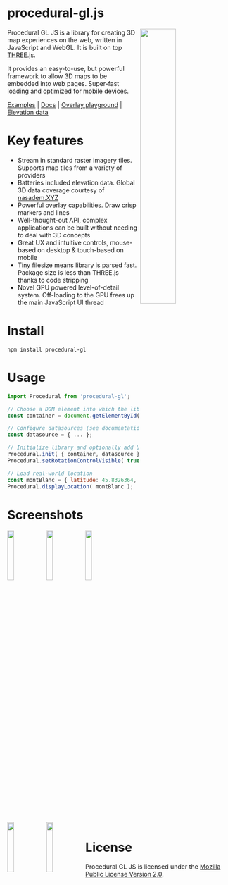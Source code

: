 procedural-gl.js
================

<img src="https://github.com/felixpalmer/procedural-gl-js/blob/main/screenshots/title.jpg" width="40%" align="right" />

Procedural GL JS is a library for creating 3D map experiences on the web, written in JavaScript and WebGL. It is built on top [THREE.js](https://github.com/mrdoob/three.js).

It provides an easy-to-use, but powerful framework to allow 3D maps to be embedded into web pages. Super-fast loading and optimized for mobile devices.

[Examples](https://www.procedural.eu) | [Docs](https://www.procedural.eu) | [Overlay playground](https://www.procedural.eu) | [Elevation data](https://www.nasadem.xyz)

Key features
============

- Stream in standard raster imagery tiles. Supports map tiles from a variety of providers
- Batteries included elevation data. Global 3D data coverage courtesy of [nasadem.XYZ](https://www.nasadem.xyz)
- Powerful overlay capabilities. Draw crisp markers and lines
- Well-thought-out API, complex applications can be built without needing to deal with 3D concepts
- Great UX and intuitive controls, mouse-based on desktop & touch-based on mobile
- Tiny filesize means library is parsed fast. Package size is less than THREE.js thanks to code stripping
- Novel GPU powered level-of-detail system. Off-loading to the GPU frees up the main JavaScript UI thread

Install
=======

    npm install procedural-gl

Usage
=====

```javascript
import Procedural from 'procedural-gl';

// Choose a DOM element into which the library should render
const container = document.getElementById( 'container' );

// Configure datasources (see documentation for details)
const datasource = { ... };

// Initialize library and optionally add UI controls
Procedural.init( { container, datasource } );
Procedural.setRotationControlVisible( true );

// Load real-world location
const montBlanc = { latitude: 45.8326364, longitude: 6.8564201 };
Procedural.displayLocation( montBlanc );
```

Screenshots
===========
<p>
<img src="https://github.com/felixpalmer/procedural-gl-js/blob/main/screenshots/1.jpg" width="17%" >
<img src="https://github.com/felixpalmer/procedural-gl-js/blob/main/screenshots/2.jpg" width="17%" align="left" />
<img src="https://github.com/felixpalmer/procedural-gl-js/blob/main/screenshots/3.jpg" width="17%" align="left" />
<img src="https://github.com/felixpalmer/procedural-gl-js/blob/main/screenshots/4.jpg" width="17%" align="left" />
<img src="https://github.com/felixpalmer/procedural-gl-js/blob/main/screenshots/5.jpg" width="17%" align="left" />
</p>

License
=======

Procedural GL JS is licensed under the [Mozilla Public License Version 2.0](https://www.mozilla.org/en-US/MPL/2.0/).
